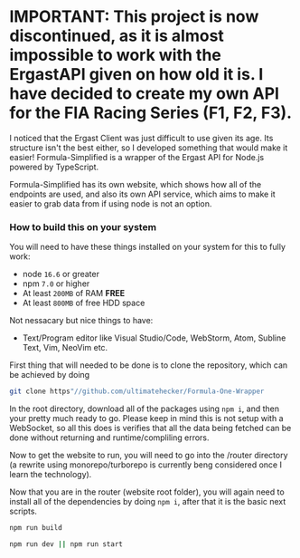 # IMPORTANT: This project is now discontinued, as it is almost impossible to work with the ErgastAPI given on how old it is. I have decided to create my own API for the FIA Racing Series (F1, F2, F3).

I noticed that the Ergast Client was just difficult to use given its age. Its structure isn't the best either, so I developed something that would make it easier! Formula-Simplified is a  wrapper of the Ergast API for Node.js powered by TypeScript. 

Formula-Simplified has its own website, which shows how all of the endpoints are used, and also its own API service, which aims to make it easier to grab data from if using node is not an option.

### How to build this on your system

You will need to have these things installed on your system for this to fully work:

- node `16.6` or greater
- npm `7.0` or higher
- At least `200MB` of RAM **FREE**
- At least `800MB` of free HDD space

Not nessacary but nice things to have:

- Text/Program editor like Visual Studio/Code, WebStorm, Atom, Subline Text, Vim, NeoVim etc.

First thing that will needed to be done is to clone the repository, which can be achieved by doing

```bash
git clone https"//github.com/ultimatehecker/Formula-One-Wrapper
```

In the root directory, download all of the packages using `npm i`, and then your pretty much ready to go. Please keep in mind this is not setup with a WebSocket, so all this does is verifies that all the data being fetched can be done without returning and runtime/compliling errors.

Now to get the website to run, you will need to go into the /router directory (a rewrite using monorepo/turborepo is currently beng considered once I learn the technology).

Now that you are in the router (website root folder), you will again need to install all of the dependencies by doing `npm i`, after that it is the basic next scripts.

```bash
npm run build
```

```bash
npm run dev || npm run start
```
